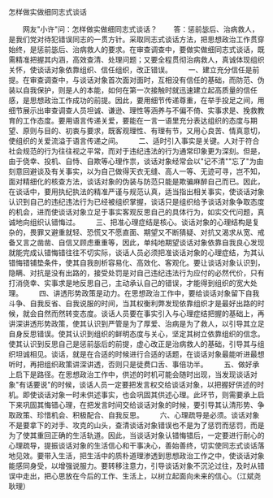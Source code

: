 怎样做实做细同志式谈话











　　网友"小许"问：怎样做实做细同志式谈话？
　　答：惩前毖后、治病救人，是我们党对待犯错误同志的一贯方针。采取同志式谈话方法，把思想政治工作贯穿始终，是惩前毖后、治病救人的要求。在审查调查中，要做实做细同志式谈话，既需精准把握其内涵，高效查清、处理问题；又要全程贯彻治病救人，真诚体现组织关怀，使谈话对象依靠组织、信任组织，改正错误。
　　一、建立充分信任是前提。在审查调查中，与谈话对象首次面对面时，互相没有信任的基础，而防范、伪装以自我保护，则是人的本能，如何在第一次接触时就迅速建立起高质量的信任感，是思想政治工作成功的前提。因此，要用细节传递尊重，在举手投足之间，用细节展示出审查调查人员坦诚、谦逊、理性等涵养与不偏不倚、实事求是、挽救教育的工作态度。要用语言传递关爱，要能在一言一语里充分表达组织的态度与期望、原则与目的、初衷与要求，既客观理性、有理有节，又用心良苦、情真意切，使组织的关爱流溢于语言传递之间。
　　二、适时引入事实是关键。人对于符合社会规范的行为往往视之平常，而对于违纪违法的行为通常印象更为深刻。但是，由于侥幸、投机、自恃、自欺等心理作祟，谈话对象经常会以"记不清""忘了"为由刻意回避谈及有关事实，以为自己做得天衣无缝、高人一等、无迹可寻，岂不知，面对精细化的核查方法，谈话对象的伪装与防范只能是欺骗麻醉自己而已。因此，在谈话中，要用执纪执法的精准严谨与规范认真，适当指出相关事实，使谈话对象认识到自己的违纪违法行为已经被组织掌握，谈话只是组织给予谈话对象争取态度的机会，进而使谈话对象立足于事实客观反思自己的具体行为，如实交代问题，真诚地向组织认错悔过。
　　三、把准心理症结是核心。谈话对象的心理结构是复杂的，畏罪又避重就轻、恐慌又不愿直面、期望又不断猜疑、对抗又渴求从宽、戒备又言之凿凿、自信又顾虑重重等，因此，单纯地期望谈话对象依靠自我良心发现就能完成认错悔错往往不切实际，谈话人员必须把准谈话对象的心理症结，为其认错悔错铺垫条件，使其自我剖析容易化、高效化、客观化。要让谈话对象认识到，隐瞒、对抗是没有出路的，接受处罚是对自己违纪违法行为应付的必然代价，只有打消侥幸、实事求是地反思自己，主动承认自己的错误，才能得到组织的宽大处理。
　　四、讲透形势政策是动力。在思想政治工作中，要给谈话对象留下自我斗争、自我反省、自我说服的时间，当其权衡利弊发现依靠组织才是最好出路的时候，就会自然而然转变态度。谈话人员要在事实引入与心理症结把握的基础上，再讲深讲透形势政策，使其认识到严管是为了厚爱、治病是为了救人，以引导其立足自身反思错误。使其认识到组织的鲜明态度与关心，坚定其树立依靠组织的信念。使其认识到反思自己是惩前毖后的前提，虚心改正是治病救人的基础，引导其与组织坦诚相见。谈话，就是在合适的时候进行合适的话题，在谈话对象最能听进最想听时，再把组织政策讲深讲透，否则只是徒费口舌、事倍功半。
　　五、做好承上启下是路径。在思想政治工作中，供述的时机可能会随时出现，当发现谈话对象"有话要说"的时候，谈话人员一定要把发言权交给谈话对象，以把握好供述的时机。即使谈话对象一时未供述事实，也会巩固其供述心理。此环节，则需要承上启下来巩固其悔错心理，在把发言时间交给谈话对象的时候，要引导其认清形势、争取政策、珍惜机会、积极配合、自我反思。
　　六、心理疏导是必须。谈话对象不是要拿下的对手、攻克的山头，查清谈话对象错误也不是为了惩罚而惩罚，而是为了使其重回正确的生活轨道。因此，当谈话对象认错悔错后，一定要进行耐心的心理疏导，提振谈话对象的生活信心和干事决心，善始善终，切实使同志式谈话落地见效。要带入生活，把生活中的质朴道理渗透到思想政治工作之中，使谈话对象能感同身受，以增强说服力。要转移注意力，引导谈话对象不沉沦过往，及时从错误中走出，把心思放在今后的工作、生活上，以树立起面向未来的信心。（江斌尧
耿理）
